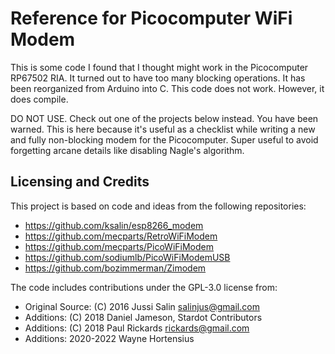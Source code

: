 # Reference for Picocomputer WiFi Modem

This is some code I found that I thought might work in the Picocomputer
RP67502 RIA. It turned out to have too many blocking operations.
It has been reorganized from Arduino into C.
This code does not work. However, it does compile.

DO NOT USE. Check out one of the projects below instead.
You have been warned. This is here because it's useful as
a checklist while writing a new and fully non-blocking
modem for the Picocomputer. Super useful to avoid forgetting
arcane details like disabling Nagle's algorithm.


## Licensing and Credits

This project is based on code and ideas from the following repositories:

- https://github.com/ksalin/esp8266_modem
- https://github.com/mecparts/RetroWiFiModem
- https://github.com/mecparts/PicoWiFiModem
- https://github.com/sodiumlb/PicoWiFiModemUSB
- https://github.com/bozimmerman/Zimodem

The code includes contributions under the GPL-3.0 license from:

- Original Source: (C) 2016 Jussi Salin <salinjus@gmail.com>
- Additions: (C) 2018 Daniel Jameson, Stardot Contributors
- Additions: (C) 2018 Paul Rickards <rickards@gmail.com>
- Additions: 2020-2022 Wayne Hortensius
